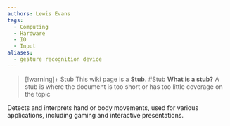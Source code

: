 ```yaml
---
authors: Lewis Evans
tags:
  - Computing
  - Hardware
  - IO
  - Input
aliases:
  - gesture recognition device
---
```

> [!warning]+ Stub
> This wiki page is a **Stub**.
> #Stub 
> **What is a stub?**
> A stub is where the document is too short or has too little coverage on the topic

Detects and interprets hand or body movements, used for various applications, including gaming and interactive presentations.